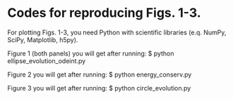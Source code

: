 Codes for reproducing Figs. 1-3.
===========================

For plotting Figs. 1-3, you need Python with scientific libraries 
(e.q. NumPy, SciPy, Matplotlib, h5py). 

Figure 1 (both panels) you will get after running:
   $ python ellipse_evolution_odeint.py

Figure 2 you will get after running:
   $ python energy_conserv.py

Figure 3 you will get after running:
   $ python circle_evolution.py

 
 
